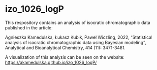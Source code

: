 # izo_1026_logP

This respository contains an analysis of isocratic chromatographic data published in the article:

Agnieszka Kamedulska, Łukasz Kubik, Paweł Wiczling, 2022, “Statistical analysis of isocratic chromatographic data using Bayesian modeling”, Analytical and Bioanalytical Chemistry, 414 (11): 3471-3481.

A visualization of this analysis can be seen on the website: https://akamedulska.github.io/izo_1026_logP/
